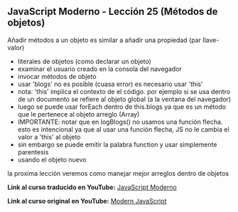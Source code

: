 ## JavaScript Moderno - Lección 25 (Métodos de objetos)

Añadir métodos a un objeto es similar a añadir una propiedad (par llave-valor)

* literales de objetos (como declarar un objeto)
* examinar el usuario creado en la consola del navegador
* invocar métodos de objeto
* usar 'blogs' no es posible (cuasa error) es necesario usar 'this'
* nota: 'this' implica el contexto de el código.  por ejemplo si se usa dentro de un documento se refiere al objeto global (a la ventana del navegador)
* luego se puede usar forEach dentro de this.blogs ya que es un método que le pertenece al objeto arreglo (Array)
* IMPORTANTE: notar que en logBlogs() no usamos una función flecha.  esto es intencional ya que al usar una función flecha, JS no le cambia el valor a 'this' al objeto
* sin embargo se puede emitir la palabra function y usar simplemente parentesis
* usando el objeto nuevo

la proxima lección veremos como manejar mejor arreglos dentro de objetos

**Link al curso traducido en YouTube:** [JavaScript Moderno](https://www.youtube.com/channel/UCuSHTq2yiCY5QBNoEXv8JpA/)

**Link al curso original en YouTube:** [Modern JavaScript](https://www.youtube.com/playlist?list=PL4cUxeGkcC9haFPT7J25Q9GRB_ZkFrQAc)